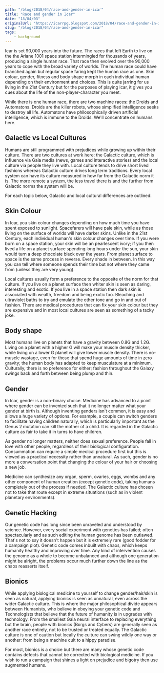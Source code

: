 ```yaml
---
path: "/blog/2018/04/race-and-gender-in-icar"
title: "Race and gender in Icar"
date: "18/04/03"
originalUrl: "https://icarrpg.blogspot.com/2018/04/race-and-gender-in-icar.html"
slug: "/blog/2018/04/race-and-gender-in-icar"
tags:
    - background
---
```

Icar is set 90,000 years into the future. The races that left Earth to live on the the Ariane 1001 space station intermingled for thousands of years, producing a single human race. That race then evolved over the 90,000 years to cope with the broad variety of worlds. The human race could have branched again but regular space faring kept the human race as one. Skin colour, gender, fitness and body shape morph in each individual human depending on their environment and choices. This is quite jarring for us living in the 21st Century but for the purposes of playing Icar, it gives you cues about the life of the non-player-character you meet.  

While there is one human race, there are two machine races: the Droids and Automatons. Droids are the killer robots, whose simplified intelligence seeks to destroy all life. Automatons have philosophically driven artificial intelligence, which is immune to the Droids. We'll concentrate on humans here.  

## Galactic vs Local Cultures

Humans are still programmed with prejudices while growing up within their culture. There are two cultures at work here: the Galactic culture, which is influence via Gaia media (news, games and interactive stories) and the local culture via people they live with. Local culture tends to drive short lived fashions whereas Galactic culture drives long term traditions. Every local system can have its culture measured in how far from the Galactic norm it is. The more remote a system, the less travel there is and the further from Galactic norms the system will be.   

For each topic below, Galactic and local cultural differences are outlined.  

## Skin Colour

In Icar, you skin colour changes depending on how much time you have spent exposed to sunlight. Spacefarers will have pale skin, while as those living on the surface of worlds will have darker skins. Unlike in the 21st Century, each individual human's skin colour changes over time. If you were born on a space station, your skin will be an pearlescent ivory; if you then lived a life on a planet surface spending long hours under the sun, your skin would turn a deep chocolate black over the years. From planet surface to space is the same process in reverse. Every shade in between. In this way you can tell where someone spends their time but not where they came from (unless they are very young).  

Local cultures usually form a preference to the opposite of the norm for that culture. If you live on a planet surface then whiter skin is seen as daring, interesting and exotic. If you live in a space station then dark skin is associated with wealth, freedom and being exotic too. Bleaching and ultraviolet baths to try and emulate the other tone and go in and out of fashion. There are medical procedures that can fix your skin colour but they are expensive and in most local cultures are seen as something of a tacky joke.  

## Body shape

Most humans live on planets that have a gravity between 0.8G and 1.2G. Living on a planet with a higher G will make your muscle density thicker, while living on a lower G planet will give lower muscle density. There is no-muscle wastage, even for those that spend huge amounts of time in zero gravity; the human body has adapted to keep musculature at a minimum. Culturally, there is no preference for either; fashion throughout the Galaxy swings back and forth between being plump and thin.  

## Gender

In Icar, gender is a non-binary choice. Medicine has advanced to a point where gender can be invented such that it no longer matter what your gender at birth is. Although inventing genders isn't common, it is easy and allows a huge variety of options. For example, a couple can switch genders to facilitate having children naturally, which is particularly important as the Genus 2 mutation can kill the mother of a child. It is regarded in the Galactic culture as fair to take it in turns to have children.   

As gender no longer matters, neither does sexual preference. People fall in love with other people, regardless of their biological configuration. Consummation can require a simple medical procedure first but this is viewed as a practical necessity rather than unnatural. As such, gender is no more a conversation point that changing the colour of your hair or choosing a new job.  

Medicine can synthesize any organ, sperm, ovaries, eggs, wombs and any other component of human creation (except genetic code), taking humans completely out of the process if needed. The Galactic culture has chosen not to take that route except in extreme situations (such as in violent planetary environments).  

## Genetic Hacking

Our genetic code has long since been unraveled and understood by science. However, every social experiment with genetics has failed; often spectacularly and as such editing the human genome has been outlawed. That's not to say it doesn't happen but it is extremely rare (good fodder for a campaign plot). Genetic code comes inbuilt with chaos, which keeps humanity healthy and improving over time. Any kind of intervention causes the genome as a whole to become unbalanced and although one generation might be alright, the problems occur much further down the line as the chaos reasserts itself.  

## Bionics

While applying biological medicine to yourself to change gender/hair/skin is seen as natural, applying bionics is seen as unnatural, even across the wider Galactic culture. This is where the major philosophical divide appears between Humanists, who believe in obeying your genetic code and Technologists that believe that the future of humanity is in upgrades with technology. From the smallest Gaia neural interface to replacing everything but the brain, people with bionics (Borgs and Cybers) are generally seen as another race entirely, not to be trusted or treated equally. The Galactic culture is one of caution but locally the culture can swing wildly one way or another: from being a machine cult to a hippy paradise.  

For most, bionics is a choice but there are many whose genetic code contains defects that cannot be corrected with biological medicine. If you wish to run a campaign that shines a light on prejudice and bigotry then use augmented humans.
